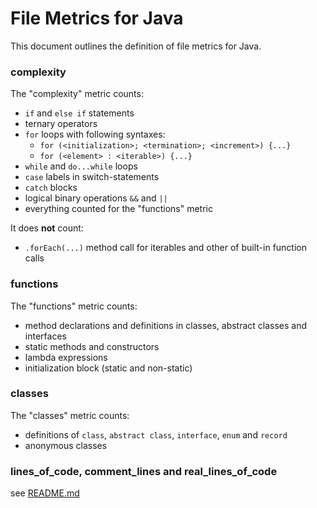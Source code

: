 # File Metrics for Java

This document outlines the definition of file metrics for Java.

### complexity

The "complexity" metric counts:

-   `if` and `else if` statements
-   ternary operators
-   `for` loops with following syntaxes:
    -   `for (<initialization>; <termination>; <increment>) {...}`
    -   `for (<element> : <iterable>) {...}`
-   `while` and `do...while` loops
-   `case` labels in switch-statements
-   `catch` blocks
-   logical binary operations `&&` and `||`
-   everything counted for the "functions" metric

It does **not** count:

-   `.forEach(...)` method call for iterables and other of built-in function calls

### functions

The "functions" metric counts:

-   method declarations and definitions in classes, abstract classes and interfaces
-   static methods and constructors
-   lambda expressions
-   initialization block (static and non-static)

### classes

The "classes" metric counts:

-   definitions of `class`, `abstract class`, `interface`, `enum` and `record`
-   anonymous classes

### lines_of_code, comment_lines and real_lines_of_code

see [README.md](README.md)
